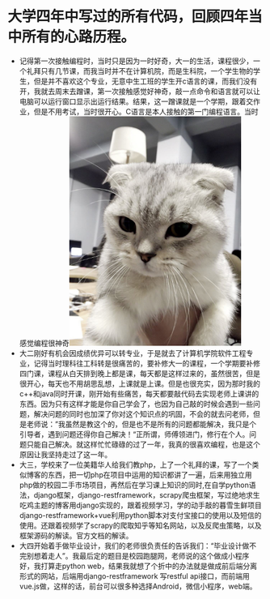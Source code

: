 # 大学四年中写过的所有代码，回顾四年当中所有的心路历程。
* 记得第一次接触编程时，当时只是因为一时好奇，大一的生活，课程很少，一个礼拜只有几节课，而我当时并不在计算机院，而是生科院，一个学生物的学生，但是并不喜欢这个专业，无意中生工班的学生开c语言的课，而我们没有开，我就去周末去蹭课，第一次接触感觉好神奇，敲一点命令和语言就可以让电脑可以运行窗口显示出运行结果。结果，这一蹭课就是一个学期，跟着交作业，但是不用考试，当时很开心。C语言是本人接触的第一门编程语言。当时感觉编程很神奇![这里是alt qiphon](https://raw.githubusercontent.com/neverqaz/code/master/%E5%9B%BE%E7%89%87.png)
* 大二刚好有机会因成绩优异可以转专业，于是就去了计算机学院软件工程专业，记得当时理科往工科转是很痛苦的，要补修大一的课程，一个学期要补修四门课，课程从白天排到晚上都是课，每天都是这样过来的，虽然很苦，但是很开心，每天也不用胡思乱想，上课就是上课。但是也很充实，因为那时我的c++和java同时开课，刚开始有些痛苦，每天都要敲代码去实现老师上课讲的东西。因为只有这样才能是你自己学会了，也因为自己敲的时候会遇到一些问题，解决问题的同时也加深了你对这个知识点的巩固，不会的就去问老师，但是老师说：”我虽然是教这个的，但是也不是所有的问题都能解决，我只是个引导者，遇到问题还得你自己解决！“正所谓，师傅领进门，修行在个人。问题只能自己解决。就这样忙忙碌碌的过了一年，我真的很喜欢编程，也是这个原因让我坚持走过了这一年。
* 大三，学校来了一位美籍华人给我们教php，上了一个礼拜的课，写了一个类似博客的东西，把一切php在项目中运用的知识都讲了一遍，后来用独立用php做的校园二手市场项目，再然后在学习课上知识的同时,在自学python语法，django框架，django-restframework，scrapy爬虫框架，写过绝地求生吃鸡主题的博客用django实现的，跟着视频学习，学的动手敲的暮雪生鲜项目django-restframework+vue利用python脚本对支付宝接口的使用以及短信的使用。还跟着视频学了scrapy的爬取知乎等知名网站，以及反爬虫策略，以及框架源码的解读。官方文档的解读。
* 大四开始着手做毕业设计，我们的老师很负责任的告诉我们：“毕业设计做不完别想着走人”。我最后定的题目是校园跑腿网，老师说的这个做成小程序好，我打算走python web，结果我就想了个折中的办法就是做成前后端分离形式的网站，后端用django-restframework 写restful api接口，而前端用vue.js做，这样的话，前台可以很多种选择Android，微信小程序，web端。




